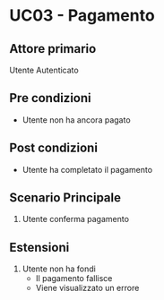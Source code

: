 # UC03 - Pagamento

## Attore primario
Utente Autenticato

## Pre condizioni
- Utente non ha ancora pagato

## Post condizioni
- Utente ha completato il pagamento

## Scenario Principale
1. Utente conferma pagamento

## Estensioni
1. Utente non ha fondi
    - Il pagamento fallisce
    - Viene visualizzato un errore

